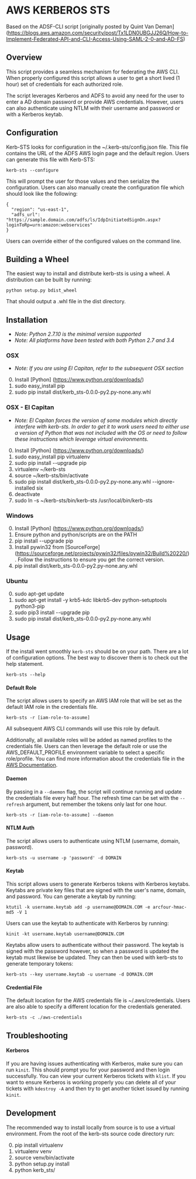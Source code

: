 # AWS KERBEROS STS
Based on the ADSF-CLI script  [originally posted by Quint Van Deman] (https://blogs.aws.amazon.com/security/post/Tx1LDN0UBGJJ26Q/How-to-Implement-Federated-API-and-CLI-Access-Using-SAML-2-0-and-AD-FS)

## Overview
This script provides a seamless mechanism for federating the AWS CLI. When
properly configured this script allows a user to get a short lived (1 hour) set of
credentials for each authorized role.

The script leverages Kerberos and ADFS to avoid any need for the user to enter
a AD domain password or provide AWS credentials. However, users can also
authenticate using NTLM with their username and password or with a Kerberos keytab.

## Configuration
Kerb-STS looks for configuration in the ~/.kerb-sts/config.json file. This file contains
the URL of the ADFS AWS login page and the default region. Users can generate this file with Kerb-STS:
```
kerb-sts --configure
```
This will prompt the user for those values and then serialize the configuration. Users
can also manually create the configuration file which should look like the following:
```
{
  "region": "us-east-1",
  "adfs_url": "https://sample.domain.com/adfs/ls/IdpInitiatedSignOn.aspx?loginToRp=urn:amazon:webservices"
}
```
Users can override either of the configured values on the command line.


## Building a Wheel
The easiest way to install and distribute kerb-sts is using a wheel.
A distribution can be built by running:
```
python setup.py bdist_wheel
```
That should output a .whl file in the dist directory.

## Installation
* *Note: Python 2.7.10 is the minimal version supported*
* *Note: All platforms have been tested with both Python 2.7 and 3.4*

### OSX
* *Note: If you are using El Capitan, refer to the subsequent OSX section*

0. Install [Python] (https://www.python.org/downloads/)
1. sudo easy_install pip
2. sudo pip install dist/kerb_sts-0.0.0-py2.py-none.any.whl

### OSX - El Capitan
* *Note: El Capitan forces the version of some modules which directly interfere with kerb-sts. In order to
get it to work users need to either use a version of Python that was not included with the OS or need
to follow these instructions which leverage virtual environments.*

0. Install [Python] (https://www.python.org/downloads/)
1. sudo easy_install pip virtualenv
2. sudo pip install --upgrade pip
3. virtualenv ~/kerb-sts
4. source ~/kerb-sts/bin/activate
5. sudo pip install dist/kerb_sts-0.0.0-py2.py-none.any.whl --ignore-installed six
6. deactivate
7. sudo ln -s ~/kerb-sts/bin/kerb-sts /usr/local/bin/kerb-sts

### Windows
0. Install [Python] (https://www.python.org/downloads/)
1. Ensure python and python/scripts are on the PATH
2. pip install --upgrade pip
3. Install pywin32 from [SourceForge] (https://sourceforge.net/projects/pywin32/files/pywin32/Build%20220/). Follow the instructions to ensure you get the correct version.
4. pip install dist/kerb_sts-0.0.0-py2.py-none.any.whl

### Ubuntu
0. sudo apt-get update
1. sudo apt-get install -y krb5-kdc libkrb5-dev python-setuptools python3-pip
2. sudo pip3 install --upgrade pip
3. sudo pip install dist/kerb_sts-0.0.0-py2.py-none.any.whl

## Usage
If the install went smoothly `kerb-sts` should be on your path. There are a lot of configuration options.
The best way to discover them is to check out the help statement.
```
kerb-sts --help
```

#### Default Role
The script allows users to specify an AWS IAM role that will be set as the default IAM role in
the credentials file.
```
kerb-sts -r [iam-role-to-assume]
```
All subsequent AWS CLI commands will use this role by default.

Additionally, all available roles will be added as named profiles to the credentials file.
Users can then leverage the default role or use the AWS_DEFAULT_PROFILE environment variable to
select a specific role/profile. You can find more information about the credentials file
in the [AWS Documentation](http://docs.aws.amazon.com/cli/latest/userguide/cli-chap-getting-started.html#cli-config-files).

#### Daemon
By passing in a `--daemon` flag, the script will continue running and update the credentials file every
half hour. The refresh time can be set with the `--refresh` argument, but remember
the tokens only last for one hour.
```
kerb-sts -r [iam-role-to-assume] --daemon
```

#### NTLM Auth
The script allows users to authenticate using NTLM (username, domain, password).
```
kerb-sts -u username -p 'password' -d DOMAIN
```

#### Keytab
This script allows users to generate Kerberos tokens with Kerberos keytabs. Keytabs
are private key files that are signed with the user's name, domain, and password.
You can generate a keytab by running:
```
ktutil -k username.keytab add -p username@DOMAIN.COM -e arcfour-hmac-md5 -V 1
```
Users can use the keytab to authenticate with Kerberos by running:
```
kinit -kt username.keytab username@DOMAIN.COM
```
Keytabs allow users to authenticate without their password. The keytab is signed with the password however, so
when a password is updated the keytab must likewise be updated.
They can then be used with kerb-sts to generate temporary tokens:
```
kerb-sts --key username.keytab -u username -d DOMAIN.COM
```

#### Credential File
The default location for the AWS credentials file is ~/.aws/credentials. Users are also able to specify
a different location for the credentials generated.
```
kerb-sts -c ./aws-credentials
```

## Troubleshooting
#### Kerberos
If you are having issues authenticating with Kerberos, make sure you can run `kinit`. This should prompt you for
your password and then login successfully. You can view your current Kerberos tickets with `klist`. If you want to
ensure Kerberos is working properly you can delete all of your tickets with `kdestroy -A` and then try to get another
ticket issued by running `kinit`.

## Development
The recommended way to install locally from source is to use a virtual environment. From the root
of the kerb-sts source code directory run:

0. pip install virtualenv
1. virtualenv venv
2. source venv/bin/activate
3. python setup.py install
4. python kerb_sts/
